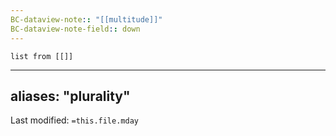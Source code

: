 ```yaml
---
BC-dataview-note:: "[[multitude]]"
BC-dataview-note-field:: down
---
```

```dataview
list from [[]]
```
---
aliases: "plurality"
---

Last modified: `=this.file.mday`